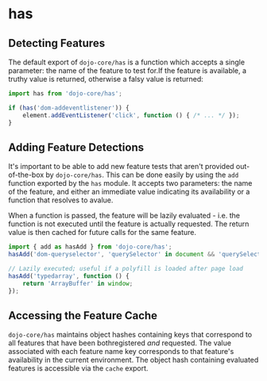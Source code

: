 # has

## Detecting Features

The default export of `dojo-core/has` is a function which accepts a single parameter: the name of the feature to test for.If the feature is available, a truthy value is returned, otherwise a falsy value is returned:

```ts
import has from 'dojo-core/has';

if (has('dom-addeventlistener')) {
    element.addEventListener('click', function () { /* ... */ });
}
```

## Adding Feature Detections

It's important to be able to add new feature tests that aren't provided out-of-the-box by `dojo-core/has`.
This can be done easily by using the `add` function exported by the `has` module. It accepts two parameters: the name of the feature, and either an immediate value indicating its availability or a function that resolves to avalue.

When a function is passed, the feature will be lazily evaluated - i.e. the function is not executed until the feature is actually requested. The return value is then cached for future calls for the same feature.

```ts
import { add as hasAdd } from 'dojo-core/has';
hasAdd('dom-queryselector', 'querySelector' in document && 'querySelectorAll' in document);

// Lazily executed; useful if a polyfill is loaded after page load
hasAdd('typedarray', function () {
    return 'ArrayBuffer' in window;
});
```

## Accessing the Feature Cache

`dojo-core/has` maintains object hashes containing keys that correspond to all features that have been bothregistered _and_ requested. The value associated with each feature name key corresponds to that feature's availability in the current environment. The object hash containing evaluated features is accessible via the `cache` export.
